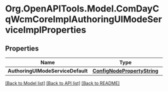 # Org.OpenAPITools.Model.ComDayCqWcmCoreImplAuthoringUIModeServiceImplProperties
## Properties

Name | Type | Description | Notes
------------ | ------------- | ------------- | -------------
**AuthoringUIModeServiceDefault** | [**ConfigNodePropertyString**](ConfigNodePropertyString.md) |  | [optional] 

[[Back to Model list]](../README.md#documentation-for-models) [[Back to API list]](../README.md#documentation-for-api-endpoints) [[Back to README]](../README.md)

